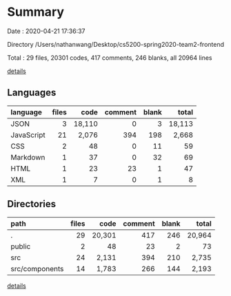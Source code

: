 # Summary

Date : 2020-04-21 17:36:37

Directory /Users/nathanwang/Desktop/cs5200-spring2020-team2-frontend

Total : 29 files,  20301 codes, 417 comments, 246 blanks, all 20964 lines

[details](details.md)

## Languages
| language | files | code | comment | blank | total |
| :--- | ---: | ---: | ---: | ---: | ---: |
| JSON | 3 | 18,110 | 0 | 3 | 18,113 |
| JavaScript | 21 | 2,076 | 394 | 198 | 2,668 |
| CSS | 2 | 48 | 0 | 11 | 59 |
| Markdown | 1 | 37 | 0 | 32 | 69 |
| HTML | 1 | 23 | 23 | 1 | 47 |
| XML | 1 | 7 | 0 | 1 | 8 |

## Directories
| path | files | code | comment | blank | total |
| :--- | ---: | ---: | ---: | ---: | ---: |
| . | 29 | 20,301 | 417 | 246 | 20,964 |
| public | 2 | 48 | 23 | 2 | 73 |
| src | 24 | 2,131 | 394 | 210 | 2,735 |
| src/components | 14 | 1,783 | 266 | 144 | 2,193 |

[details](details.md)